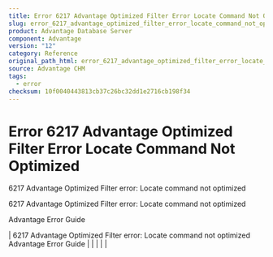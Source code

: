 ```yaml
---
title: Error 6217 Advantage Optimized Filter Error Locate Command Not Optimized
slug: error_6217_advantage_optimized_filter_error_locate_command_not_optimized
product: Advantage Database Server
component: Advantage
version: "12"
category: Reference
original_path_html: error_6217_advantage_optimized_filter_error_locate_command_not_optimized.htm
source: Advantage CHM
tags:
  - error
checksum: 10f0040443813cb37c26bc32dd1e2716cb198f34
---
```


# Error 6217 Advantage Optimized Filter Error Locate Command Not Optimized

6217 Advantage Optimized Filter error: Locate command not optimized

6217 Advantage Optimized Filter error: Locate command not optimized

Advantage Error Guide

| 6217 Advantage Optimized Filter error: Locate command not optimized  Advantage Error Guide |  |  |  |  |
